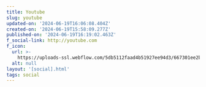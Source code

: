 ```yaml
---
title: Youtube
slug: youtube
updated-on: '2024-06-19T16:06:08.404Z'
created-on: '2024-06-19T15:58:09.277Z'
published-on: '2024-06-19T16:19:02.463Z'
f_social-link: http://youtube.com
f_icon:
  url: >-
    https://uploads-ssl.webflow.com/5db5112faad4b51927ee94d3/667301ee2bcaf3d0961603f2_youtube.png
  alt: null
layout: '[social].html'
tags: social
---
```



